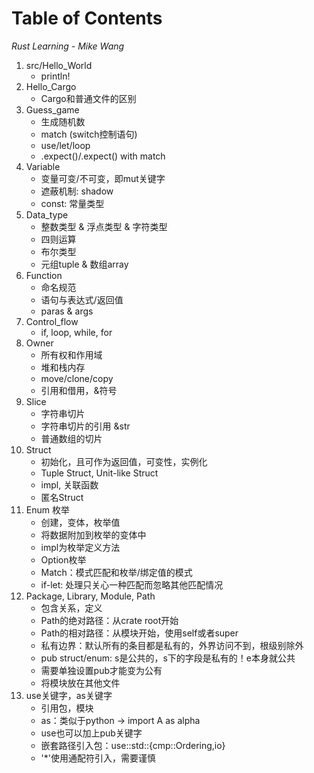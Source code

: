 # Table of Contents

*Rust Learning - Mike Wang*

1. src/Hello_World
    - println!
2. Hello_Cargo
    - Cargo和普通文件的区别
3. Guess_game
    - 生成随机数
    - match (switch控制语句)
    - use/let/loop
    - .expect()/.expect() with match
4. Variable
    - 变量可变/不可变，即mut关键字
    - 遮蔽机制: shadow
    - const: 常量类型
5. Data_type
    - 整数类型 & 浮点类型 & 字符类型
    - 四则运算
    - 布尔类型
    - 元组tuple & 数组array
6. Function
    - 命名规范
    - 语句与表达式/返回值
    - paras & args
7. Control_flow
    - if, loop, while, for
8. Owner
    - 所有权和作用域
    - 堆和栈内存
    - move/clone/copy
    - 引用和借用，&符号
9. Slice
    - 字符串切片
    - 字符串切片的引用 &str
    - 普通数组的切片
10. Struct
    - 初始化，且可作为返回值，可变性，实例化
    - Tuple Struct, Unit-like Struct
    - impl, 关联函数
    - 匿名Struct
11. Enum 枚举
    - 创建，变体，枚举值
    - 将数据附加到枚举的变体中
    - impl为枚举定义方法
    - Option枚举
    - Match：模式匹配和枚举/绑定值的模式
    - if-let: 处理只关心一种匹配而忽略其他匹配情况 
12. Package, Library, Module, Path
    - 包含关系，定义
    - Path的绝对路径：从crate root开始
    - Path的相对路径：从模块开始，使用self或者super
    - 私有边界：默认所有的条目都是私有的，外界访问不到，根级别除外
    - pub struct/enum: s是公共的，s下的字段是私有的！e本身就公共
    - 需要单独设置pub才能变为公有
    - 将模块放在其他文件
13. use关键字，as关键字
    - 引用包，模块
    - as：类似于python -> import A as alpha
    - use也可以加上pub关键字
    - 嵌套路径引入包：use::std::{cmp::Ordering,io}
    - '*'使用通配符引入，需要谨慎